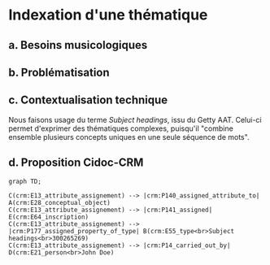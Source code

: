 # Indexation d'une thématique

## a. Besoins musicologiques

## b. Problématisation

## c. Contextualisation technique

Nous faisons usage du terme _Subject headings_, issu du Getty AAT. Celui-ci permet d'exprimer des thématiques complexes, puisqu'il "combine ensemble plusieurs concepts uniques en une seule séquence de mots". 

## d. Proposition Cidoc-CRM


```mermaid
graph TD;

C(crm:E13_attribute_assignement) --> |crm:P140_assigned_attribute_to| A(crm:E28_conceptual_object)
C(crm:E13_attribute_assignement) --> |crm:P141_assigned| E(crm:E64_inscription)
C(crm:E13_attribute_assignement) --> |crm:P177_assigned_property_of_type| B(crm:E55_type<br>Subject headings<br>300265269)
C(crm:E13_attribute_assignement) --> |crm:P14_carried_out_by| D(crm:E21_person<br>John Doe)

```
